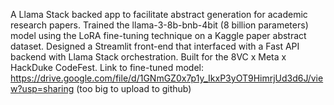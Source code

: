 A Llama Stack backed app to facilitate abstract generation for academic research papers. Trained the llama-3-8b-bnb-4bit (8 billion parameters) model using the LoRA fine-tuning technique on a Kaggle paper abstract dataset. Designed a Streamlit front-end that interfaced with a Fast API backend with Llama Stack orchestration. Built for the 8VC x Meta x HackDuke CodeFest.
Link to fine-tuned model: https://drive.google.com/file/d/1GNmGZ0x7p1y_IkxP3yOT9HimrjUd3d6J/view?usp=sharing (too big to upload to github)  
